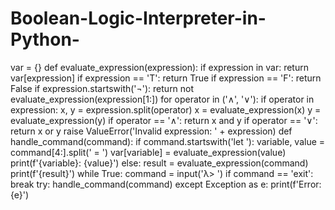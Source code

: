 # Boolean-Logic-Interpreter-in-Python-
var = {}
def evaluate_expression(expression):
    if expression in var:
        return var[expression]
    if expression == 'T':
        return True
    if expression == 'F':
        return False
    if expression.startswith('¬'):
        return not evaluate_expression(expression[1:])
    for operator in ('∧', '∨'):
        if operator in expression:
            x, y = expression.split(operator)
            x = evaluate_expression(x)
            y = evaluate_expression(y)
            if operator == '∧':
                return x and y
            if operator == '∨':
                return x or y
    raise ValueError('Invalid expression: ' + expression)
def handle_command(command):
    if command.startswith('let '):
        variable, value = command[4:].split(' = ')
        var[variable] = evaluate_expression(value)
        print(f'{variable}: {value}')
    else:
        result = evaluate_expression(command)
        print(f'{result}')
while True:
    command = input('λ> ')
    if command == 'exit':
        break
    try:
        handle_command(command)
    except Exception as e:
        print(f'Error: {e}')
